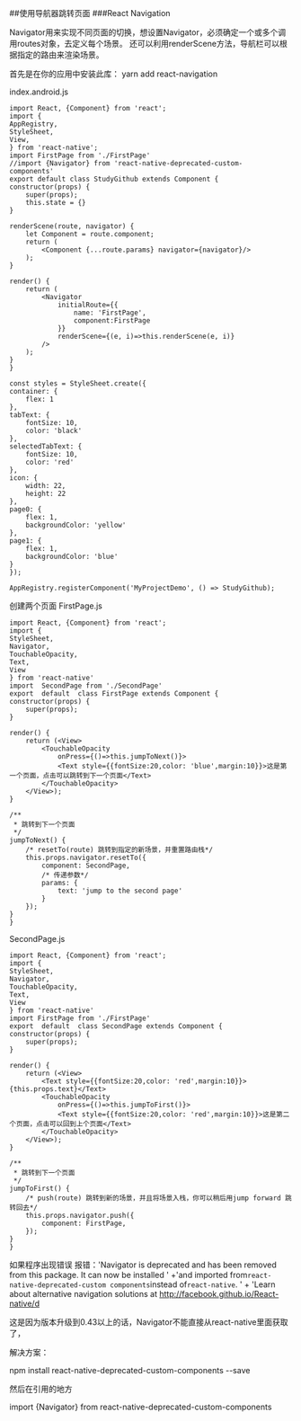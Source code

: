 ##使用导航器跳转页面
###React Navigation



Navigator用来实现不同页面的切换，想设置Navigator，必须确定一个或多个调用routes对象，去定义每个场景。
还可以利用renderScene方法，导航栏可以根据指定的路由来渲染场景。

首先是在你的应用中安装此库：
yarn add react-navigation

index.android.js

	import React, {Component} from 'react';
	import {
    AppRegistry,
    StyleSheet,
    View,
	} from 'react-native';
	import FirstPage from './FirstPage'
	//import {Navigator} from 'react-native-deprecated-custom-	components'
	export default class StudyGithub extends Component {
    constructor(props) {
        super(props);
        this.state = {}
    }

    renderScene(route, navigator) {
        let Component = route.component;
        return (
            <Component {...route.params} navigator={navigator}/>
        );
    }

    render() {
        return (
            <Navigator
                initialRoute={{
                    name: 'FirstPage',
                    component:FirstPage
                }}
                renderScene={(e, i)=>this.renderScene(e, i)}
            />
        );
    }
	}

	const styles = StyleSheet.create({
    container: {
        flex: 1
    },
    tabText: {
        fontSize: 10,
        color: 'black'
    },
    selectedTabText: {
        fontSize: 10,
        color: 'red'
    },
    icon: {
        width: 22,
        height: 22
    },
    page0: {
        flex: 1,
        backgroundColor: 'yellow'
    },
    page1: {
        flex: 1,
        backgroundColor: 'blue'
    }
	});

	AppRegistry.registerComponent('MyProjectDemo', () => StudyGithub);

创建两个页面
FirstPage.js
	
	import React, {Component} from 'react';
	import {
    StyleSheet,
    Navigator,
    TouchableOpacity,
    Text,
    View
	} from 'react-native'
	import  SecondPage from './SecondPage'
	export  default  class FirstPage extends Component {
    constructor(props) {
        super(props);
    }

    render() {
        return (<View>
            <TouchableOpacity
                onPress={()=>this.jumpToNext()}>
                <Text style={{fontSize:20,color: 'blue',margin:10}}>这是第一个页面，点击可以跳转到下一个页面</Text>
            </TouchableOpacity>
        </View>);
    }

    /**
     * 跳转到下一个页面
     */
    jumpToNext() {
        /* resetTo(route) 跳转到指定的新场景，并重置路由栈*/
        this.props.navigator.resetTo({
            component: SecondPage,
            /* 传递参数*/
            params: {
                text: 'jump to the second page'
            }
        });
    }
	}

SecondPage.js
	
	import React, {Component} from 'react';
	import {
    StyleSheet,
    Navigator,
    TouchableOpacity,
    Text,
    View
	} from 'react-native'
	import FirstPage from './FirstPage'
	export  default  class SecondPage extends Component {
    constructor(props) {
        super(props);
    }

    render() {
        return (<View>
            <Text style={{fontSize:20,color: 'red',margin:10}}>{this.props.text}</Text>
            <TouchableOpacity
                onPress={()=>this.jumpToFirst()}>
                <Text style={{fontSize:20,color: 'red',margin:10}}>这是第二个页面，点击可以回到上个页面</Text>
            </TouchableOpacity>
        </View>);
    }

    /**
     * 跳转到下一个页面
     */
    jumpToFirst() {
        /* push(route) 跳转到新的场景，并且将场景入栈，你可以稍后用jump forward 跳转回去*/
        this.props.navigator.push({
            component: FirstPage,
        });
    }
	}

如果程序出现错误
报错：'Navigator is deprecated and has been removed from this package. It can now be installed ' +'and imported from`react-native-deprecated-custom
components`instead of`react-native`. ' +
'Learn about alternative navigation solutions at http://facebook.github.io/React-native/d

这是因为版本升级到0.43以上的话，Navigator不能直接从react-native里面获取了，

解决方案：

npm install react-native-deprecated-custom-components
 --save

然后在引用的地方

import {Navigator}
 from react-native-deprecated-custom-components